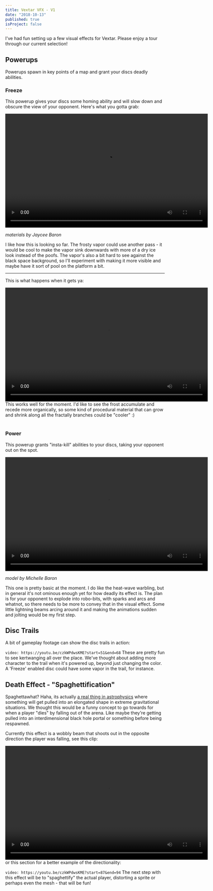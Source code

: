 ```yaml
---
title: Vextar VFX - V1
date: "2018-10-13"
published: true
isProject: false
---
```

I've had fun setting up a few visual effects for Vextar. Please enjoy a tour through our current selection!


## Powerups
Powerups spawn in key points of a map and grant your discs deadly abilities.

### Freeze
This powerup gives your discs some homing ability and will slow down and obscure the view of your opponent.
Here's what you gotta grab:   
<div>
<video width="640" height="360" controls>
  <source src="./freeze_10-13_02-640.mp4" type="video/mp4">
</video>
</div>  

*materials by Jaycee Baron*   

I like how this is looking so far. The frosty vapor could use another pass - it would be cool to make the vapor sink downwards with more of a dry ice look instead of the poofs. The vapor's also a bit hard to see against the black space background, so I'll experiment with making it more visible and maybe have it sort of pool on the platform a bit.

---

This is what happens when it gets ya:
<div>
<video width="640" height="360" controls>
  <source src="./frozegnette_640.mp4" type="video/mp4">
</video>
</div>
This works well for the moment. I'd like to see the frost accumulate and recede more organically, so some kind of procedural material that can grow and shrink along all the fractally branches could be "cooler" :)
<br/>
<br/>

### Power
This powerup grants "insta-kill" abilities to your discs, taking your opponent out on the spot.   
<div>
<video width="640" height="360" controls>
  <source src="./powerup_power_640.mp4" type="video/mp4">
</video>
</div>   

*model by Michelle Baron*   

This one is pretty basic at the moment. I do like the heat-wave warbling, but in general it's not ominous enough yet for how deadly its effect is. The plan is for your opponent to explode into robo-bits, with sparks and arcs and whatnot, so there needs to be more to convey that in the visual effect. Some little lightning beams arcing around it and making the animations sudden and jolting would be my first step. 


## Disc Trails
A bit of gameplay footage can show the disc trails in action:

`video: https://youtu.be/czkWPdwsKME?start=51&end=68`
These are pretty fun to see kertwanging all over the place. We've thought about adding more character to the trail when it's powered up, beyond just changing the color. A 'Freeze' enabled disc could have some vapor in the trail, for instance.


## Death Effect - "Spaghettification"
Spaghettawhat? Haha, its actually [a real thing in astrophysics](https://en.wikipedia.org/wiki/Spaghettification) where something will get pulled into an elongated shape in extreme gravitational situations. We thought this would be a funny concept to go towards for when a player "dies" by falling out of the arena. Like maybe they're getting pulled into an interdimensional black hole portal or something before being respawned. 

Currently this effect is a wobbly beam that shoots out in the opposite direction the player was falling, see this clip:
<div>
<video width="640" height="360" controls>
  <source src="./spaghett_drop_10-15_640.mp4" type="video/mp4">
</video>
</div>   
or this section for a better example of the directionality:

`video: https://youtu.be/czkWPdwsKME?start=87&end=94`
The next step with this effect will be to "spaghettify" the actual player, distorting a sprite or perhaps even the mesh - that will be fun!